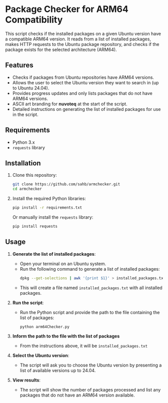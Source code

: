 # Package Checker for ARM64 Compatibility

This script checks if the installed packages on a given Ubuntu version have a compatible ARM64 version. It reads from a list of installed packages, makes HTTP requests to the Ubuntu package repository, and checks if the package exists for the selected architecture (ARM64).

## Features

- Checks if packages from Ubuntu repositories have ARM64 versions.
- Allows the user to select the Ubuntu version they want to search in (up to Ubuntu 24.04).
- Provides progress updates and only lists packages that do not have ARM64 versions.
- ASCII art branding for **nuvoteq** at the start of the script.
- Detailed instructions on generating the list of installed packages for use in the script.

## Requirements

- Python 3.x
- `requests` library

## Installation

1. Clone this repository:

   ```bash
   git clone https://github.com/sahb/armchecker.git
   cd armchecker
   ```

2. Install the required Python libraries:

   ```bash
   pip install -r requirements.txt
   ```

   Or manually install the `requests` library:

   ```bash
   pip install requests
   ```

## Usage

1. **Generate the list of installed packages**:
   - Open your terminal on an Ubuntu system.
   - Run the following command to generate a list of installed packages:
     ```bash
     dpkg --get-selections | awk '{print $1}' > installed_packages.txt
     ```
   - This will create a file named `installed_packages.txt` with all installed packages.

2. **Run the script**:
   - Run the Python script and provide the path to the file containing the list of packages:
     ```bash
     python arm64Checker.py
     ```
3. **Inform the path to the file with the list of packages**
   - From the instructions above, it will be `installed_packages.txt`

3. **Select the Ubuntu version**:
   - The script will ask you to choose the Ubuntu version by presenting a list of available versions up to 24.04.

4. **View results**:
   - The script will show the number of packages processed and list any packages that do not have an ARM64 version available.



